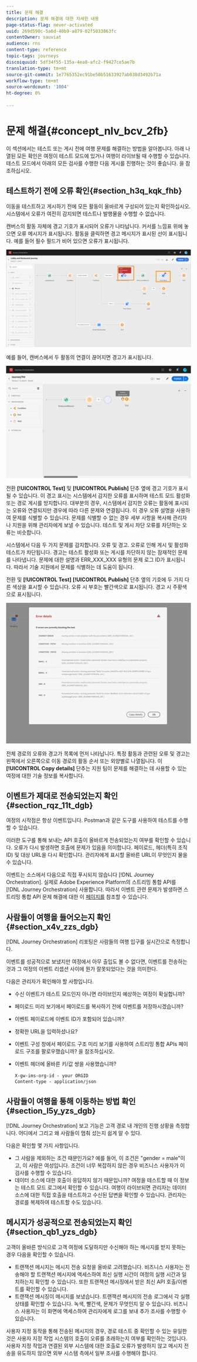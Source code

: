 ```yaml
---
title: 문제 해결
description: 문제 해결에 대한 자세한 내용
page-status-flag: never-activated
uuid: 269d590c-5a6d-40b9-a879-02f5033863fc
contentOwner: sauviat
audience: rns
content-type: reference
topic-tags: journeys
discoiquuid: 5df34f55-135a-4ea8-afc2-f9427ce5ae7b
translation-type: tm+mt
source-git-commit: 1e7765352ec91be50b51633927ab038d3492b71a
workflow-type: tm+mt
source-wordcount: '1004'
ht-degree: 0%

---
```



# 문제 해결{#concept_nlv_bcv_2fb}

이 섹션에서는 테스트 또는 게시 전에 여행 문제를 해결하는 방법을 알아봅니다. 아래 나열된 모든 확인은 여정이 테스트 모드에 있거나 여행이 라이브될 때 수행할 수 있습니다. 테스트 모드에서 아래의 모든 검사를 수행한 다음 게시를 진행하는 것이 좋습니다. [](../building-journeys/testing-the-journey.md)을 참조하십시오.

## 테스트하기 전에 오류 확인{#section_h3q_kqk_fhb}

이동을 테스트하고 게시하기 전에 모든 활동이 올바르게 구성되어 있는지 확인하십시오. 시스템에서 오류가 여전히 감지되면 테스트나 발행물을 수행할 수 없습니다.

캔버스의 활동 자체에 경고 기호가 표시되어 오류가 나타납니다. 커서를 느낌표 위에 놓으면 오류 메시지가 표시됩니다. 활동을 클릭하면 경고 메시지가 표시된 선이 표시됩니다. 예를 들어 필수 필드가 비어 있으면 오류가 표시됩니다.

![](../assets/journey63.png)

예를 들어, 캔버스에서 두 활동의 연결이 끊어지면 경고가 표시됩니다.

![](../assets/canvas-disconnected.png)

전환 **[!UICONTROL Test]** 및 **[!UICONTROL Publish]** 단추 옆에 경고 기호가 표시될 수 있습니다. 이 경고 표시는 시스템에서 감지한 오류를 표시하며 테스트 모드 활성화 또는 경로 게시를 방지합니다. 대부분의 경우, 시스템에서 감지한 오류는 활동에 표시되는 오류와 연결되지만 경우에 따라 다른 문제와 연결됩니다. 이 경우 오류 설명을 사용하여 문제를 식별할 수 있습니다. 문제를 식별할 수 없는 경우 세부 사항을 복사해 관리자나 지원을 위해 관리자에게 보낼 수 있습니다. 테스트 및 게시 차단 오류를 차단하는 오류는 비슷합니다.

시스템에서 다음 두 가지 문제를 감지합니다. 오류 및 경고. 오류로 인해 게시 및 활성화 테스트가 차단됩니다. 경고는 테스트 활성화 또는 게시를 차단하지 않는 잠재적인 문제를 나타냅니다. 문제에 대한 설명과 ERR_XXX_XXX 유형의 문제 로그 ID가 표시됩니다. 따라서 기술 지원에서 문제를 식별하는 데 도움이 됩니다.

전환 및 **[!UICONTROL Test]** **[!UICONTROL Publish]** 단추 옆의 기호에 두 가지 다른 색상을 표시할 수 있습니다. 오류 시 부호는 빨간색으로 표시됩니다. 경고 시 주황색으로 표시됩니다.

![](../assets/journey75.png)

전체 경로의 오류와 경고가 목록에 먼저 나타납니다. 특정 활동과 관련된 오류 및 경고는 왼쪽에서 오른쪽으로 이동 경로의 활동 순서 또는 외양별로 나열됩니다. 이 **[!UICONTROL Copy details]** 단추는 지원 팀이 문제를 해결하는 데 사용할 수 있는 여정에 대한 기술 정보를 복사합니다.

## 이벤트가 제대로 전송되었는지 확인{#section_rqz_11t_dgb}

여정의 시작점은 항상 이벤트입니다. Postman과 같은 도구를 사용하여 테스트를 수행할 수 있습니다.

이러한 도구를 통해 보내는 API 호출이 올바르게 전송되었는지 여부를 확인할 수 있습니다. 오류가 다시 발생하면 호출에 문제가 있음을 의미합니다. 페이로드, 헤더(특히 조직 ID) 및 대상 URL을 다시 확인합니다. 관리자에게 표시할 올바른 URL이 무엇인지 물을 수 있습니다.

이벤트는 소스에서 다음으로 직접 푸시되지 않습니다 [!DNL Journey Orchestration]. 실제로 Adobe Experience Platform의 스트리밍 통합 API를 [!DNL Journey Orchestration] 사용합니다. 따라서 이벤트 관련 문제가 발생하면 스트리밍 통합 API 문제 해결에 대한 이 [페이지를](https://docs.adobe.com/content/help/en/experience-platform/ingestion/streaming/troubleshooting.html) 참조할 수 있습니다.

## 사람들이 여행을 들어오는지 확인{#section_x4v_zzs_dgb}

[!DNL Journey Orchestration] 리포팅은 사람들의 여행 입구를 실시간으로 측정합니다.

이벤트를 성공적으로 보냈지만 여정에서 아무 출입도 볼 수 없다면, 이벤트를 전송하는 것과 그 여정의 이벤트 리셉션 사이에 뭔가 잘못되었다는 것을 의미한다.

다음은 관리자가 확인해야 할 사항입니다.

* 수신 이벤트가 테스트 모드인지 아니면 라이브인지 예상하는 여정이 확실합니까?
* 페이로드 미리 보기에서 페이로드를 복사하기 전에 이벤트를 저장하시겠습니까?
* 이벤트 페이로드에 이벤트 ID가 포함되어 있습니까?
* 정확한 URL을 입력하셨나요?
* 이벤트 구성 창에서 페이로드 구조 미리 보기를 사용하여 스트리밍 통합 APIs 페이로드 구조를 팔로우했습니까? [](../event/previewing-the-payload.md)을 참조하십시오.
* 이벤트 헤더에 올바른 키/값 쌍을 사용했습니까?

   ```
   X-gw-ims-org-id - your ORGID
   Content-type - application/json
   ```

## 사람들이 여행을 통해 이동하는 방법 확인{#section_l5y_yzs_dgb}

[!DNL Journey Orchestration] 보고 기능은 고객 경로 내 개인의 진행 상황을 측정합니다. 어디에서 그리고 왜 사람들이 멈춰 섰는지 쉽게 알 수 있다.

다음은 확인할 몇 가지 사항입니다.

* 그 사람을 제외하는 조건 때문인가요? 예를 들어, 이 조건은 &quot;gender = male&quot;이고, 이 사람은 여성입니다. 조건이 너무 복잡하지 않은 경우 비즈니스 사용자가 이 검사를 수행할 수 있습니다.
* 데이터 소스에 대한 호출이 응답하지 않기 때문입니까? 여정을 테스트할 때 이 정보는 테스트 모드 로그에서 확인할 수 있습니다. 여행이 라이브되면 관리자는 데이터 소스에 대한 직접 호출을 테스트하고 수신된 답변을 확인할 수 있습니다. 관리자는 경로를 복제하여 테스트할 수도 있습니다.

## 메시지가 성공적으로 전송되었는지 확인{#section_qb1_yzs_dgb}

고객이 올바른 방식으로 고객 여정에 도달하지만 수신해야 하는 메시지를 받지 못하는 경우 다음을 확인할 수 있습니다.

* 트랜잭션 메시지는 메시지 전송 요청을 올바로 고려했습니다. 비즈니스 사용자는 전송해야 할 트랜잭션 메시지에 액세스하여 최신 실행 시간이 여정의 실행 시간과 일치하는지 확인할 수 있습니다. 또한 트랜잭션 메시징에서 받은 최신 API 호출/이벤트를 확인할 수 있습니다.
* 트랜잭션 메시징이 메시지를 보냈습니다. 트랜잭션 메시지의 전송 로그에서 각 실행 상태를 확인할 수 있습니다. 녹색, 빨간색, 문제가 무엇인지 알 수 있습니다. 비즈니스 사용자는 이 화면에 액세스하여 관리자에게 로그를 보내 추가 조사를 수행할 수 있습니다.

사용자 지정 동작을 통해 전송된 메시지의 경우, 경로 테스트 중 확인할 수 있는 유일한 것은 사용자 지정 작업 시스템의 호출이 오류를 초래하는지 여부를 확인하는 것입니다. 사용자 지정 작업과 연결된 외부 시스템에 대한 호출로 오류가 발생하지 않고 메시지 전송을 유도하지 않으면 외부 시스템 측에서 일부 조사를 수행해야 합니다.

